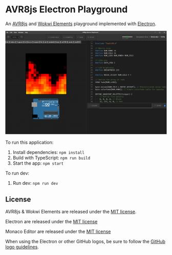 # AVR8js Electron Playground

An [AVR8js](https://github.com/wokwi/avr8js) and [Wokwi Elements](https://github.com/wokwi/wokwi-elements) playground implemented with [Electron](https://github.com/electron/electron).

<img src="examples/print.png" alt="" width="784px">

To run this application:

1. Install dependencies: `npm install`
2. Build with TypeScript: `npm run build`
3. Start the app: `npm start`

To run dev:

1. Run dev: `npm run dev`

## License

AVR8js & Wokwi Elements are released under the [MIT license](https://github.com/wokwi/avr8js/blob/master/LICENSE).

Electron are released under the [MIT license](https://github.com/electron/electron/blob/master/LICENSE)

Monaco Editor are released under the [MIT license](https://github.com/microsoft/monaco-editor/blob/main/LICENSE.md)

When using the Electron or other GitHub logos, be sure to follow the [GitHub logo guidelines](https://github.com/logos).
